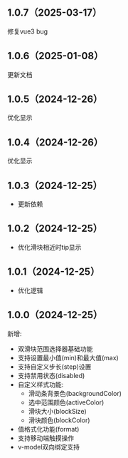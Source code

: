 ## 1.0.7（2025-03-17）
修复vue3 bug
## 1.0.6（2025-01-08）
更新文档
## 1.0.5（2024-12-26）
优化显示
## 1.0.4（2024-12-26）
优化显示
## 1.0.3（2024-12-25）
- 更新依赖
## 1.0.2（2024-12-25）
- 优化滑块相近时tip显示

## 1.0.1（2024-12-25）
- 优化逻辑

## 1.0.0（2024-12-25）
新增:
- 双滑块范围选择器基础功能
- 支持设置最小值(min)和最大值(max)
- 支持自定义步长(step)设置 
- 支持禁用状态(disabled)
- 自定义样式功能:
  - 滑动条背景色(backgroundColor)
  - 选中范围颜色(activeColor)
  - 滑块大小(blockSize)
  - 滑块颜色(blockColor)
- 值格式化功能(format)
- 支持移动端触摸操作
- v-model双向绑定支持

